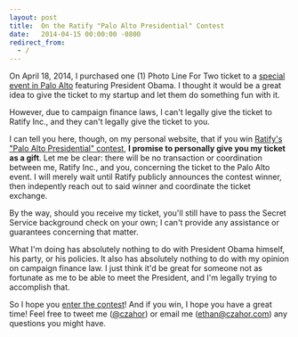 ```yaml
---
layout: post
title:  On the Ratify "Palo Alto Presidential" Contest
date:   2014-04-15 00:00:00 -0800
redirect_from:
  - /
---
```


On April 18, 2014, I purchased one (1) Photo Line For Two ticket to a 
<a href="https://my.democrats.org/page/contribute/PaloAltoReceptionMay8?custom1=98870421" target="_blank">special event in Palo Alto</a> featuring President Obama. 
I thought it would be a great idea to give the ticket to my startup and let them do something fun with it. 

However, due to campaign finance laws, I can't legally give the ticket to Ratify Inc., and they can't legally give the ticket to you.

I can tell you here, though, on my personal website, that if you win [Ratify's "Palo Alto Presidential" contest](http://www.ratifyapp.com/contest), 
**I promise to personally give you my ticket as a gift**. Let me be clear: there will be no transaction or coordination between me, Ratify Inc., and you, concerning the ticket
to the Palo Alto event. I will merely wait until Ratify publicly announces the contest winner, then indepently reach out to said winner and coordinate the ticket exchange.

By the way, should you receive my ticket, you'll still have to pass the Secret Service background check on your own; I can't provide any assistance or guarantees concerning that matter. 

What I'm doing has absolutely nothing to do with President Obama himself, his party, or his policies. It also has absolutely nothing to do with my opinion on campaign finance law. I just think it'd be great for someone not as fortunate as me to be able to meet the President, and I'm legally trying to accomplish that.

So I hope you [enter the contest](http://www.ratifyapp.com/contest)! And if you win, I hope you have a great time! 
Feel free to tweet me (<a href="https://twitter.com/czahor" target="_blank">@czahor</a>) or email me (<a href="mailto:ethan@czahor.com" target="_blank">ethan@czahor.com</a>) any questions you might have.